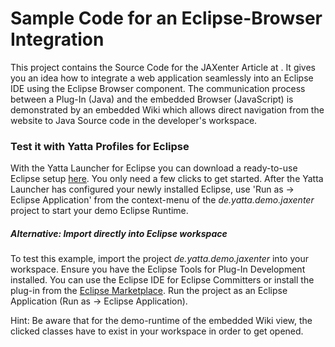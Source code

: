 # Sample Code for an Eclipse-Browser Integration

This project contains the Source Code for the JAXenter Article at <link>. It gives you an idea how to integrate a web application seamlessly into an Eclipse IDE using the Eclipse Browser component. The communication process between a Plug-In (Java) and the embedded Browser (JavaScript) is demonstrated by an embedded Wiki which allows direct navigation from the website to Java Source code in the developer's workspace.

### Test it with Yatta Profiles for Eclipse

With the Yatta Launcher for Eclipse you can download a ready-to-use Eclipse setup [here](https://www.yatta.de/profiles/hub/7CH9). You only need a few clicks to get started. After the Yatta Launcher has configured your newly installed Eclipse, use 'Run as &rarr; Eclipse Application' from the context-menu of the _de.yatta.demo.jaxenter_ project to start your demo Eclipse Runtime.

##### Alternative: Import directly into Eclipse workspace

To test this example, import the project _de.yatta.demo.jaxenter_ into your workspace. Ensure you have the Eclipse Tools for Plug-In Development installed. You can use the Eclipse IDE for Eclipse Committers or install the plug-in from the [Eclipse Marketplace]( https://marketplace.eclipse.org/content/eclipse-pde-plug-development-environment). Run the project as an Eclipse Application (Run as &rarr; Eclipse Application).

Hint: Be aware that for the demo-runtime of the embedded Wiki view, the clicked classes have to exist in your workspace in order to get opened.